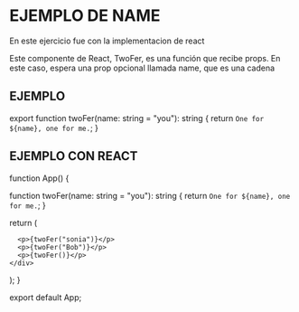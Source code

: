 # EJEMPLO DE NAME

En este ejercicio fue con la implementacion de react

Este componente de React, TwoFer, es una función que recibe props. En este caso, espera una prop opcional llamada name, que es una cadena



## EJEMPLO

export function twoFer(name: string = "you"): string {
  return `One for ${name}, one for me.`;
}

## EJEMPLO CON REACT 

function App() {
  
  function twoFer(name: string = "you"): string {
    return `One for ${name}, one for me.`;
  }

  
  return (
    <div>
     
      <p>{twoFer("sonia")}</p>
      <p>{twoFer("Bob")}</p>
      <p>{twoFer()}</p>
    </div>
  );
}

export default App;


